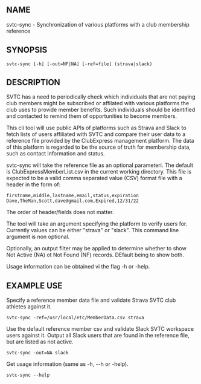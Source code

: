 ## NAME

svtc-sync - Synchronization of various platforms with a club membership reference

## SYNOPSIS

    svtc-sync [-h] [-out=NF|NA] [-ref=file] (strava|slack)

## DESCRIPTION

SVTC has a need to periodically check which individuals that are not paying club members might be subscribed or affilated with various platforms the club uses to provide member benefits. 
Such individuals should be identified and contacted to remind them of opportunities to become members. 

This cli tool will use public APIs of platforms such as Strava and Slack to fetch lists of users affiliated with SVTC and compare their user data to a reference file provided by the ClubExpress management platform. The data of this platform is regarded to be the source of truth for membership data, such as contact information and status.

svtc-sync will take the reference file as an optional parameteri. The default is ClubExpressMemberList.csv in the current working directory. This file is expected to be a valid comma separated value (CSV) format file with a header in the form of:

    firstname,middle,lastname,email,status,expiration
    Dave,TheMan,Scott,dave@gmail.com,Expired,12/31/22

The order of header/fields does not matter.

The tool will take an argument specifying the platform to verify users for. Currently values can be either "strava" or "slack". This command line argument is non optional.

Optionally, an output filter may be applied to determine whether to show Not Active (NA) ot Not Found (NF) records. DEfault being to show both.

Usage information can be obtained vi the flag -h or -help.

## EXAMPLE USE

Specify a reference member data file and validate Strava SVTC club athletes against it.

    svtc-sync -ref=/usr/local/etc/MemberData.csv strava

Use the default reference member csv and validate Slack SVTC workspace users against it. Output all Slack users that are found in the reference file, but are listed as not active.

    svtc-sync -out=NA slack

Get usage information (same as -h, --h or -help).

    svtc-sync --help


